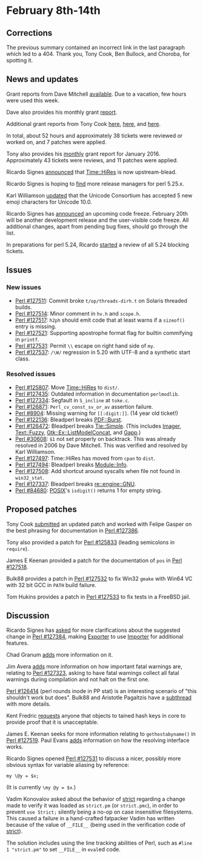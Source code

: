 # February 8th-14th

## Corrections

The previous summary contained an incorrect link in the last paragraph which
led to a 404. Thank you, Tony Cook, Ben Bullock, and Choroba, for spotting
it.

## News and updates

Grant reports from Dave Mitchell
[available](http://www.nntp.perl.org/group/perl.perl5.porters/234179).
Due to a vacation, few hours were used this week.

Dave also provides his monthly grant
[report](http://www.nntp.perl.org/group/perl.perl5.porters/234180).

Additional grant reports from Tony Cook
[here](http://www.nntp.perl.org/group/perl.perl5.porters/234172),
[here](http://www.nntp.perl.org/group/perl.perl5.porters/234174),
and
[here](http://www.nntp.perl.org/group/perl.perl5.porters/234212).

In total, about 52 hours and approximately 38 tickets were reviewed
or worked on, and 7 patches were applied.

Tony also provides his
[monthly](http://www.nntp.perl.org/group/perl.perl5.porters/234244)
grant report for January 2016. Approximately 43 tickets were reviews,
and 11 patches were applied.

Ricardo Signes
[announced](http://www.nntp.perl.org/group/perl.perl5.porters/234196)
that [Time::HiRes](https://metacpan.org/pod/Time::HiRes)
is now upstream-blead.

Ricardo Signes is hoping to
[find](http://www.nntp.perl.org/group/perl.perl5.porters/234224)
more release managers for perl 5.25.x.

Karl Williamson
[updated](http://www.nntp.perl.org/group/perl.perl5.porters/234227)
that the Unicode Consortium has accepted 5 new emoji characters
for Unicode 10.0.

Ricardo Signes has
[announced](http://www.nntp.perl.org/group/perl.perl5.porters/234290)
an upcoming code freeze. February 20th will be another development
release and the user-visible code freeze. All additional changes,
apart from pending bug fixes, should go through the list.

In preparations for perl 5.24, Ricardo
[started](http://www.nntp.perl.org/group/perl.perl5.porters/234293)
a review of all 5.24 blocking tickets.

## Issues

### New issues

* [Perl #127511](https://rt.perl.org/Ticket/Display.html?id=127511):
  Commit broke `t/op/threads-dirh.t` on Solaris threaded builds.
* [Perl #127514](https://rt.perl.org/Ticket/Display.html?id=127514):
  Minor comment in `hv.h` and `scope.h`.
* [Perl #127517](https://rt.perl.org/Ticket/Display.html?id=127517):
  `h2ph` should emit code that at least warns if a `sizeof()`
  entry is missing.
* [Perl #127521](https://rt.perl.org/Ticket/Display.html?id=127521):
  Supporting apostrophe format flag for builtin commifying in
  `printf`.
* [Perl #127531](https://rt.perl.org/Ticket/Display.html?id=127531):
  Permit `\\` escape on right hand side of `my`.
* [Perl #127537](https://rt.perl.org/Ticket/Display.html?id=127537):
  `/\W/` regression in 5.20 with UTF-8 and a synthetic start class.

### Resolved issues

* [Perl #125807](https://rt.perl.org/Ticket/Display.html?id=125807):
  Move [Time::HiRes](https://metacpan.org/pod/Time::HiRes) to
  `dist/`.
* [Perl #127435](https://rt.perl.org/Ticket/Display.html?id=127435):
  Outdated information in documentation `perlmodlib`.
* [Perl #127334](https://rt.perl.org/Ticket/Display.html?id=127334):
  Segfault in `S_incline` at `toke.c`.
* [Perl #126871](https://rt.perl.org/Ticket/Display.html?id=126871):
  `Perl_cv_const_sv_or_av` assertion failure.
* [Perl #8904](https://rt.perl.org/Ticket/Display.html?id=8904):
  Missing warning for `[[:digit:]]`. (14 year old ticket!)
* [Perl #122136](https://rt.perl.org/Ticket/Display.html?id=122136):
  Bleadperl breaks
  [PDF::Burst](https://metacpan.org/pod/PDF::Burst).
* [Perl #126472](https://rt.perl.org/Ticket/Display.html?id=126472):
  Bleadperl breaks
  [Tie::Simple](https://metacpan.org/pod/Tie::Simple).
  (This includes [Imager](https://metacpan.org/pod/Imager),
  [Text::Fuzzy](https://metacpan.org/pod/Text::Fuzzy),
  [Gtk::Ex::ListModelConcat](https://metacpan.org/pod/Gtk::Ex::ListModelConcat),
  and [Gapp](https://metacpan.org/pod/Gapp).)
* [Perl #30608](https://rt.perl.org/Ticket/Display.html?id=30608):
  `$1` not set properly on backtrack. This was already resolved in
  2006 by Dave Mitchell. This was verified and resolved by Karl
  Williamson.
* [Perl #127497](https://rt.perl.org/Ticket/Display.html?id=127497):
  Time::HiRes has moved from `cpan` to `dist`.
* [Perl #127494](https://rt.perl.org/Ticket/Display.html?id=127494):
  Bleadperl breaks
  [Module::Info](https://metacpan.org/pod/Module::Info).
* [Perl #127508](https://rt.perl.org/Ticket/Display.html?id=127508):
  Add shortcut around syscalls when file not found in `win32_stat`.
* [Perl #127337](https://rt.perl.org/Ticket/Display.html?id=127337):
  Bleadperl breaks
  [re::engine::GNU](https://metacpan.org/pod/re::engine::GNU).
* [Perl #84680](https://rt.perl.org/Ticket/Display.html?id=84680):
  [POSIX](https://metacpan.org/pod/POSIX)'s `isdigit()` returns 1
  for empty string.

## Proposed patches

Tony Cook
[submitted](http://www.nntp.perl.org/group/perl.perl5.porters/234191)
an updated patch and worked with Felipe Gasper on the best
phrasing for documentation in
[Perl #127386](https://rt.perl.org/Ticket/Display.html?id=127386).

Tony also provided a patch for
[Perl #125833](https://rt.perl.org/Ticket/Display.html?id=125833)
(leading semicolons in `require`).

James E Keenan provided a patch for the documentation of `pos` in
[Perl #127518](https://rt.perl.org/Ticket/Display.html?id=127518).

Bulk88 provides a patch in
[Perl #127532](https://rt.perl.org/Ticket/Display.html?id=127532)
to fix Win32 `gmake` with Win64 VC with 32 bit GCC in `PATH` build
failure.

Tom Hukins provides a patch in
[Perl #127533](https://rt.perl.org/Ticket/Display.html?id=127533)
to fix tests in a FreeBSD jail.

## Discussion

Ricardo Signes has
[asked](http://www.nntp.perl.org/group/perl.perl5.porters/234162)
for more clarifications about the suggested change in
[Perl #127384](https://rt.perl.org/Ticket/Display.html?id=127384),
making [Exporter](https://metacpan.org/pod/Exporter) to use
[Importer](https://metacpan.org/pod/Importer) for additional
features.

Chad Granum
[adds](http://www.nntp.perl.org/group/perl.perl5.porters/234168)
more information on it.

Jim Avera
[adds](http://www.nntp.perl.org/group/perl.perl5.porters/234207)
more information on how important fatal warnings are, relating
to
[Perl #127323](https://rt.perl.org/Ticket/Display.html?id=127323),
asking to have fatal warnings collect all fatal warnings during
compilation and not halt on the first one.

[Perl #126414](https://rt.perl.org/Ticket/Display.html?id=126414)
(perl rounds inode in PP stat) is an interesting scenario of
"this shouldn't work but does". Bulk88 and Aristotle Pagaltzis
have a
[subthread](http://www.nntp.perl.org/group/perl.perl5.porters/234231)
with more details.

Kent Fredric
[requests](http://www.nntp.perl.org/group/perl.perl5.porters/234214)
anyone that objects to tained hash keys in core to provide proof
that it is unacceptable.

James E. Keenan seeks for more information relating to
`gethostabyname()` in
[Perl #127519](https://rt.perl.org/Ticket/Display.html?id=127519).
Paul Evans
[adds](http://www.nntp.perl.org/group/perl.perl5.porters/234322)
information on how the resolving interface works.

Ricardo Signes opened
[Perl #127531](https://rt.perl.org/Ticket/Display.html?id=127531)
to discuss a nicer, possibly more obvious syntax for variable
aliasing by reference:

    my \@y = $x;

(It is currently `\my @y = $x`.)

Vadim Konovalov asked about the behavior of
[strict](https://metacpan.org/pod/strict) regarding a change made
to verify it was loaded as `strict.pm` (or `strict.pmc`), in order
to prevent `use Strict;` silently being a no-op on case
insensitive filesystems. This caused a failure in a hand-crafted
fatpacker Vadim has written because of the value of `__FILE__`
(being used in the verification code of
[strict](https://metacpan.org/pod/strict)).

The solution includes using the line tracking abilities of Perl,
such as `#line 1 "strict.pm"` to set `__FILE__` in `eval`ed code.
